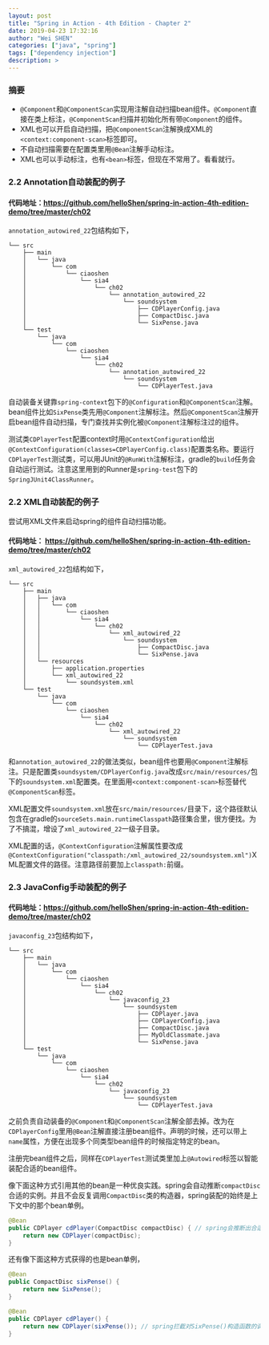 ```yaml
---
layout: post
title: "Spring in Action - 4th Edition - Chapter 2"
date: 2019-04-23 17:32:16
author: "Wei SHEN"
categories: ["java", "spring"]
tags: ["dependency injection"]
description: >
---
```


### 摘要
* `@Component`和`@ComponentScan`实现用注解自动扫描bean组件。`@Component`直接在类上标注，`@ComponentScan`扫描并初始化所有带`@Component`的组件。
* XML也可以开启自动扫描，把`@ComponentScan`注解换成XML的`<context:component-scan>`标签即可。
* 不自动扫描需要在配置类里用`@Bean`注解手动标注。
* XML也可以手动标注，也有`<bean>`标签，但现在不常用了。看看就行。


### 2.2 Annotation自动装配的例子

#### 代码地址：<https://github.com/helloShen/spring-in-action-4th-edition-demo/tree/master/ch02>
`annotation_autowired_22`包结构如下，
```
└── src
    ├── main
    │   └── java
    │       └── com
    │           └── ciaoshen
    │               └── sia4
    │                   └── ch02
    │                       └── annotation_autowired_22
    │                           └── soundsystem
    │                               ├── CDPlayerConfig.java
    │                               ├── CompactDisc.java
    │                               └── SixPense.java
    └── test
        └── java
            └── com
                └── ciaoshen
                    └── sia4
                        └── ch02
                            └── annotation_autowired_22
                                └── soundsystem
                                    └── CDPlayerTest.java
```    

自动装备关键靠`spring-context`包下的`@Configuration`和`@ComponentScan`注解。bean组件比如`SixPense`类先用`@Component`注解标注。然后`@ComponentScan`注解开启bean组件自动扫描，专门查找并实例化被`@Component`注解标注过的组件。

测试类`CDPlayerTest`配置context时用`@ContextConfiguration`给出`@ContextConfiguration(classes=CDPlayerConfig.class)`配置类名称。要运行`CDPlayerTest`测试类，可以用JUnit的`@RunWith`注解标注，gradle的`build`任务会自动运行测试。注意这里用到的Runner是`spring-test`包下的`SpringJUnit4ClassRunner`。


### 2.2 XML自动装配的例子
尝试用XML文件来启动spring的组件自动扫描功能。

#### 代码地址： <https://github.com/helloShen/spring-in-action-4th-edition-demo/tree/master/ch02>
`xml_autowired_22`包结构如下，
```
└── src
    ├── main
    │   ├── java
    │   │   └── com
    │   │       └── ciaoshen
    │   │           └── sia4
    │   │               └── ch02
    │   │                   └── xml_autowired_22
    │   │                       └── soundsystem
    │   │                           ├── CompactDisc.java
    │   │                           └── SixPense.java
    │   └── resources
    │       ├── application.properties
    │       └── xml_autowired_22
    │           └── soundsystem.xml
    └── test
        └── java
            └── com
                └── ciaoshen
                    └── sia4
                        └── ch02
                            └── xml_autowired_22
                                └── soundsystem
                                    └── CDPlayerTest.java
```

和`annotation_autowired_22`的做法类似，bean组件也要用`@Component`注解标注。只是配置类`soundsystem/CDPlayerConfig.java`改成`src/main/resources/`包下的`soundsystem.xml`配置类。在里面用`<context:component-scan>`标签替代`@ComponentScan`标签。

XML配置文件`soundsystem.xml`放在`src/main/resources/`目录下，这个路径默认包含在gradle的`sourceSets.main.runtimeClasspath`路径集合里，很方便找。为了不搞混，增设了`xml_autowired_22`一级子目录。

XML配置的话，`@ContextConfiguration`注解属性要改成`@ContextConfiguration("classpath:/xml_autowired_22/soundsystem.xml")`XML配置文件的路径。注意路径前要加上`classpath:`前缀。

### 2.3 JavaConfig手动装配的例子

#### 代码地址：<https://github.com/helloShen/spring-in-action-4th-edition-demo/tree/master/ch02>
`javaconfig_23`包结构如下，
```
└── src
    ├── main
    │   └── java
    │       └── com
    │           └── ciaoshen
    │               └── sia4
    │                   └── ch02
    │                       └── javaconfig_23
    │                           └── soundsystem
    │                               ├── CDPlayer.java
    │                               ├── CDPlayerConfig.java
    │                               ├── CompactDisc.java
    │                               ├── MyOldClassmate.java
    │                               └── SixPense.java
    └── test
        └── java
            └── com
                └── ciaoshen
                    └── sia4
                        └── ch02
                            └── javaconfig_23
                                └── soundsystem
                                    └── CDPlayerTest.java
```

之前负责自动装备的`@Component`和`@ComponentScan`注解全部去掉。改为在`CDPlayerConfig`里用`@Bean`注解直接注册bean组件。声明的时候，还可以带上`name`属性，方便在出现多个同类型bean组件的时候指定特定的bean。

注册完bean组件之后，同样在`CDPlayerTest`测试类里加上`@Autowired`标签以智能装配合适的bean组件。

像下面这种方式引用其他的bean是一种优良实践。spring会自动推断`compactDisc`合适的实例。并且不会反复调用`CompactDisc`类的构造器，spring装配的始终是上下文中的那个bean单例。
```java
@Bean
public CDPlayer cdPlayer(CompactDisc compactDisc) { // spring会推断出合适的bean来装配
    return new CDPlayer(compactDisc);
}
```

还有像下面这种方式获得的也是bean单例，
```java
@Bean
public CompactDisc sixPense() {
    return new SixPense();
}

@Bean
public CDPlayer cdPlayer() {
    return new CDPlayer(sixPense()); // spring拦截对SixPense()构造函数的调用，始终返回单例。
}
```
